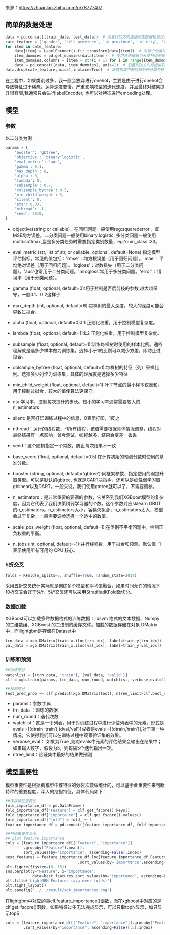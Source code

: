 来源：https://zhuanlan.zhihu.com/p/78777407
## 简单的数据处理

```Python
data = pd.concat([train_data, test_data])  # 沿着行的方向连接训练数据和测试数据集
cate_feature = ['gender', 'cell_province', 'id_province', 'id_city', 'rate', 'term']  # 定义数据集中的分类特征的列表
for item in cate_feature:
    data[item] = LabelEncoder().fit_transform(data[item])  # 对每个分类特征应用标签编码，它为每个类别分配一个唯一的整数。
    item_dummies = pd.get_dummies(data[item])  # 使用独热编码为分类特征创建虚拟变量。每个唯一值在分类特征中都有自己的二进制列。
    item_dummies.columns = [item + str(i + 1) for i in range(item_dummies.shape[1])]  # 将虚拟变量的列重命名为包含原始特征名和数字后缀的格式。
    data = pd.concat([data, item_dummies], axis=1)  # 沿着列的方向将虚拟变量连接到原始数据集。
data.drop(cate_feature,axis=1,inplace=True)  # 从数据集中删除原始的分类特征，因为它们已经被它们的独热编码替代。
```
在工程中，如果类别过多，我一般会放弃进行onehot，主要是由于进行onehot会导致特征过于稀疏，运算速度变慢，严重影响模型的迭代速度，并且最终对结果提升很有限,我通常只会进行labelEncoder, 也可以对特征进行embeding处理。

## 模型
### 参数

以二分类为例
```python
params = {
    'booster': 'gbtree',
    'objective': 'binary:logistic',
    'eval_metric': 'auc',
    'gamma': 0.1,
    'max_depth': 8,
    'alpha': 0,
    'lambda': 0,
    'subsample': 0.7,
    'colsample_bytree': 0.5,
    'min_child_weight': 3,
    'silent': 0,
    'eta': 0.03,
    'nthread': -1,
    'seed': 2019,
}
```

* objective(string or callable)：在回归问题一般使用reg:squarederror ，即MSE均方误差。二分类问题一般使用binary:logistic, 多分类问题一般使用multi:softmax,当是多分类任务时需要指定类别数量，eg:'num_class':33。
* eval_metric (str, list of str, or callable, optional, default=None):指定模型评估指标。常见的值包括：'rmse'：均方根误差（用于回归问题）。'mae'：平均绝对误差（用于回归问题）。'logloss'：对数损失（用于二分类问题）。'auc'也常用于二分类问题。'mlogloss'常用于多分类问题。'error'：错误率（用于分类问题）。
* gamma (float, optional, default=0):用于控制是否后剪枝的参数,越大越保守，一般0.1、0.2这样子
* max_depth (int, optional, default=6):每棵树的最大深度。较大的深度可能会导致过拟合。
* alpha (float, optional, default=0):L1 正则化权重。用于控制模型复杂度。
* lambda (float, optional, default=1):L2 正则化权重。用于控制模型复杂度。
* subsample (float, optional, default=1):训练每棵树时使用的样本比例。通俗理解就是选多少样本做为训练集，选择小于1的比例可以减少方差，即防止过拟合。
* colsample_bytree (float, optional, default=1):每棵树的特征（列）采样比例。选择多少列作为训练集，具体的理解就是选择多少特征
* min_child_weight (float, optional, default=1):叶子节点的最小样本权重和。用于控制过拟合，较大的值使算法更保守。
* eta:学习率，控制每次提升的步长。较小的学习率通常需要较大的 n_estimators
* silent: 是否打印训练过程中的信息，0表示打印，1反之
* nthread：运行的线程数，-1所有线程，该值需要根据具体情况调整，线程对最终结果有一点影响，曾今测试，线程越多，结果会变差一丢丢
* seed：这个随机指定一个常数，防止每次结果不一致

  
* base_score (float, optional, default=0.5):在计算初始的预测分数时使用的基准分数。
* booster (string, optional, default='gbtree'):同框架参数，指定使用的弱提升器类型。可以是默认的gbtree, 也就是CART决策树，还可以是线性弱学习器gblinear以及DART。一般来说，我们使用gbtree就可以了，不需要调参。
* n_estimators：是非常重要的要调的参数，它关系到我们XGBoost模型的复杂度，因为它代表了我们决策树弱学习器的个数。这个参数对应sklearn GBDT的n_estimators。n_estimators太小，容易欠拟合，n_estimators太大，模型会过于复杂，一般需要调参选择一个适中的数值。
* scale_pos_weight (float, optional, default=1):在类别不平衡问题中，控制正负权重的平衡。
* n_jobs (int, optional, default=-1):并行线程数，用于拟合和预测。默认值 -1 表示使用所有可用的 CPU 核心。

### 5折交叉

```python
folds = KFold(n_splits=5, shuffle=True, random_state=2019)
```
采用五折交叉统计实际就是训练多个模型和平均值融合，如果时间允许的情况下10折交叉会好于5折。5折交叉还可以采用StratifiedKFold做切分。

### 数据加载

XGBoost可以加载多种数据格式的训练数据：libsvm 格式的文本数据、Numpy 的二维数组、XGBoost 的二进制的缓存文件。加载的数据存储在对象 DMatrix 中，而llightgbm是存储在Dataset中
```python
trn_data = xgb.DMatrix(train_x.iloc[trn_idx], label=train_y[trn_idx])
val_data = xgb.DMatrix(train_x.iloc[val_idx], label=train_y[val_idx])
```

### 训练和预测

```python
##训练部分
watchlist = [(trn_data, 'train'), (val_data, 'valid')]
clf = xgb.train(params, trn_data, num_round, watchlist, verbose_eval=200, early_stopping_rounds=200)

##预测部分
test_pred_prob += clf.predict(xgb.DMatrix(test), ntree_limit=clf.best_ntree_limit) / folds.n_splits
```
* params：参数字典
* trn_data ：训练的数据
* num_round：迭代次数
* watchlist：这是一个列表，用于对训练过程中进行评估列表中的元素。形式是evals =[(dtrain,’train’),(dval,’val’)]或者是evals =[(dtrain,’train’)],对于第一种情况，它使得我们可以在训练过程中观察验证集的效果。
* verbose_eval： 如果为True ,则对evals中元素的评估结果会输出在结果中；如果输入数字，假设为5，则每隔5个迭代输出一次。
* ntree_limit：验证集中最好的结果做预测

## 模型重要性

模型重要性是根据树模型中该特征的分裂次数做统计的，可以基于此重要性来判断特种的重要程度，深入的挖掘特征，具体代码如下：
```python
##保存特征重要性
fold_importance_df = pd.DataFrame()
fold_importance_df["Feature"] = clf.get_fscore().keys()
fold_importance_df["importance"] = clf.get_fscore().values()
fold_importance_df["fold"] = fold_ + 1
feature_importance_df = pd.concat([feature_importance_df, fold_importance_df], axis=0)

##特征重要性显示
## plot feature importance
cols = (feature_importance_df[["Feature", "importance"]] 
        .groupby("Feature").mean().
        sort_values(by="importance", ascending=False).index)
best_features = feature_importance_df.loc[feature_importance_df.Feature.isin(cols)]
                                .sort_values(by='importance',ascending=False)
plt.figure(figsize=(8, 15))
sns.barplot(y="Feature", x="importance",
            data=best_features.sort_values(by="importance", ascending=False))
plt.title('LightGBM Features (avg over folds)')
plt.tight_layout()
plt.savefig('../../result/xgb_importances.png')
```
在lightgbm中对应的事clf.feature_importance()函数，而在xgboost中对应的是clf.get_fscore()函数。如果特征过多无法完成显示，可以只取topN显示，如只显示top5
```python
cols = (feature_importance_df[["Feature", "importance"]].groupby("Feature").mean()
        .sort_values(by="importance", ascending=False)[:5].index)
```
